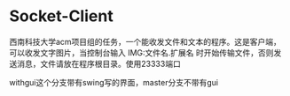 # Socket-Client
西南科技大学acm项目组的任务，一个能收发文件和文本的程序。这是客户端，可以收发文字图片，当控制台输入 IMG:文件名.扩展名 时开始传输文件，否则发送消息，文件请放在程序根目录。使用23333端口

withgui这个分支带有swing写的界面，master分支不带有gui
